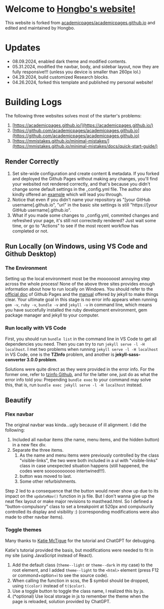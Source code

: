 # Welcome to [Hongbo's website!](https://hongboooo.github.io/)

This website is forked from [academicpages/academicpages.github.io](https://github.com/academicpages/academicpages.github.io) and edited and maintained by Hongbo.

# Updates

- 08.09.2024, enabled dark theme and modified contents.
- 05.31.2024, modified the navbar, body, and sidebar layout, now they are fully responsive!!! (unless you device is smaller than 260px lol.)
- 04.29.2024, build customized Research blocks.
- 04.26.2024, forked this template and published my personal website!

# Building Logs

The following three websites solves most of the starter's problems:

1. [https://academicpages.github.io/](https://academicpages.github.io/)
2. [https://github.com/academicpages/academicpages.github.io](https://github.com/academicpages/academicpages.github.io)
3. [https://mmistakes.github.io/minimal-mistakes/](https://mmistakes.github.io/minimal-mistakes/docs/quick-start-guide/)

## Render Correctly

1. Set site-wide configuration and create content & metadata. If you forked and deployed the Github Pages without making any changes, you'll find your websited not rendered correctly, and that's because you didn't change some default settings in the \_config.yml file. The author also kindly offered an [example](https://archive.is/3TPas) which will lead you through.
2. Notice that even if you didn't name your repository as "[your GitHub username].github.io", "url" in the basic site settings is still "https://[your GitHub username].github.io".
3. What if you made some changes to \_config.yml, commited changes and refreshed your page, it's still not correctedly rendered? Just wait some time, or go to "Actions" to see if the most recent workflow has completed or not.

## Run Locally (on Windows, using VS Code and Github Desktop)

### The Environment

Setting up the local environment most be the moooooost annoying step across the whole process! None of the above three sites provides enough information about how to run locally on Windows. You should refer to the [official doc](https://docs.github.com/en/pages/setting-up-a-github-pages-site-with-jekyll/about-github-pages-and-jekyll) of Github Pages and the [manual](https://jekyllrb.com/docs/installation/windows/) offered by jekyll to make things clear. Your ultimate goal in this stage is no error info appears when running `gem -v`, `ruby -v`, `bundle -v` and `jekyll -v` in command line, which means you have succefully installed the ruby development environment, gem package manager and jekyll to your computer.

### Run locally with VS Code

First, you should run `bundle list` in the command line in VS Code to get all dependencies you need. Then you can try to run `jekyll serve -l -H localhost`. I met two problems when running `jekyll serve -l -H localhost` in VS Code, one is the **TZInfo** problem, and another is **jekyll-sass-converter 3.0.0 problem**.

Solutions were quite direct as they were provided in the error info. For the former one, refer to [tzinfo Github](https://github.com/tzinfo/tzinfo/wiki/Resolving-TZInfo::DataSourceNotFound-Errors), and for the latter one, just do as what the error info told you: Prepending `bundle exec` to your command may solve this, that is, run `bundle exec jekyll serve -l -H localhost` instead.

## Beautify
### Flex navbar
The original navbar was kinda...ugly because of ill alignment. I did the following:

1. Included all navbar items (the name, menu items, and the hidden button) in a new flex div.
2. Separate the three items.
   1. As the name and menu items were previously controlled by the class "visible-links", the two were both included in a ul with "visible-links" class in case unexpected situation happens (still happened, the codes were sooooooooooo intertwined!!!).
   2. button was moved to last.
   3. Some other refurbishments.

Step 2 led to a consequence that the button would never show up due to its impact on the `updateNav()` function in js file. But I don't wanna give up the neat flex layout or make major revisions to masthead.html. So I defined a "button-compulsory" class to set a breakpoint at 520px and compulsurily controlled its display and visibility :\) (corresponding modifications were also made to other navbar items).

### Toggle themes
Many thanks to [Katie McTigue](https://medium.com/@katiemctigue/how-to-create-a-dark-mode-in-sass-609f131a3995) for the tutorial and ChatGPT for debugging.

Katie's tutorial provided the basis, but modifications were needed to fit in my site (using JavaScript instead of React).

1. Add the default class (`theme--light` or `theme--dark` in my case) to the root element, and I added `theme--light` to the `<html>` element (press F12 or commond+option+i to see the source code).
2. When calling the function in scss, the $ symbol should be dropped, using `t(color)` instead of `t($color)`.
3. Use a toggle button to toggle the class name, I realized this by js.
4. (*optional) Use local storage in js to remember the theme when the page is reloaded, solution provided by ChatGPT.
